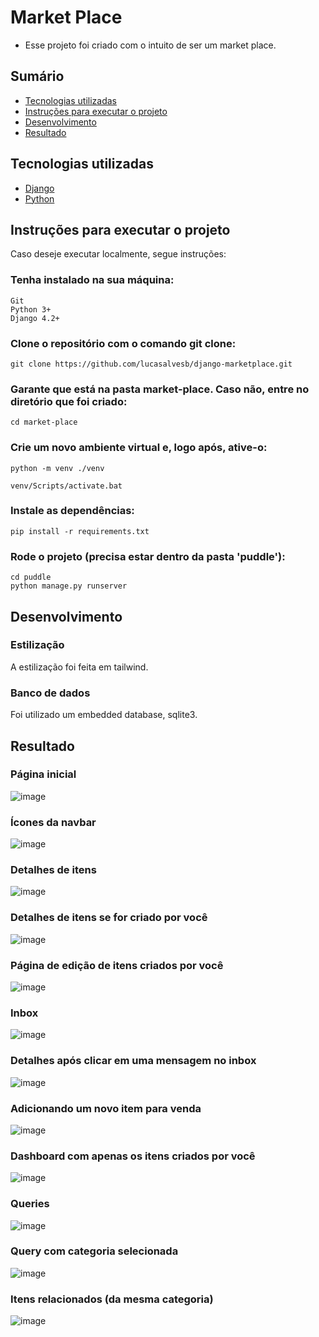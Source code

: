 # Market Place

* Esse projeto foi criado com o intuito de ser um market place.

## Sumário

* [Tecnologias utilizadas](https://github.com/lucasalvesb/django-project/#tecnologias-utilizadas)
* [Instruções para executar o projeto](https://github.com/lucasalvesb/django-project#instru%C3%A7%C3%B5es-para-executar-o-projeto)
* [Desenvolvimento](https://github.com/lucasalvesb/django-project/#desenvolvimento)
* [Resultado](https://github.com/lucasalvesb/django-project/#resultado)

## Tecnologias utilizadas

* [Django](https://www.djangoproject.com/)
* [Python](https://www.python.org/)

## Instruções para executar o projeto

Caso deseje executar localmente, segue instruções:

### Tenha instalado na sua máquina:
```
Git
Python 3+
Django 4.2+
```

### Clone o repositório com o comando git clone:

```
git clone https://github.com/lucasalvesb/django-marketplace.git
```

### Garante que está na pasta market-place. Caso não, entre no diretório que foi criado:

```
cd market-place
```

### Crie um novo ambiente virtual e, logo após, ative-o:

```
python -m venv ./venv

venv/Scripts/activate.bat
```

### Instale as dependências:

```
pip install -r requirements.txt
```

### Rode o projeto (precisa estar dentro da pasta 'puddle'):

```
cd puddle
python manage.py runserver
```
## Desenvolvimento


### Estilização

A estilização foi feita em tailwind.

### Banco de dados

Foi utilizado um embedded database, sqlite3.


## Resultado

### Página inicial
![image](https://github.com/lucasalvesb/django-marketplace/assets/71532408/fb1c5920-0d51-4162-ae33-633ab0dbed8f)

### Ícones da navbar
![image](https://github.com/lucasalvesb/django-marketplace/assets/71532408/d990ffb2-5069-48d0-a2dc-5dd476109fa8)

### Detalhes de itens
![image](https://github.com/lucasalvesb/django-marketplace/assets/71532408/91880b5a-8723-4450-be24-03ddff6259bc)

### Detalhes de itens se for criado por você
![image](https://github.com/lucasalvesb/django-marketplace/assets/71532408/e3c8d803-d48a-4f44-bb60-44a13fd213e8)

### Página de edição de itens criados por você
![image](https://github.com/lucasalvesb/django-marketplace/assets/71532408/7872ed57-af40-424b-864f-9b4b50a5e93e)

### Inbox
![image](https://github.com/lucasalvesb/django-marketplace/assets/71532408/d39aa1fb-17b8-4f79-9121-184275fae986)

### Detalhes após clicar em uma mensagem no inbox
![image](https://github.com/lucasalvesb/django-marketplace/assets/71532408/16639d12-1823-4873-9d1b-c31d582ec095)

### Adicionando um novo item para venda
![image](https://github.com/lucasalvesb/django-marketplace/assets/71532408/fddcb47f-405b-4489-95db-c5ff87fc43c3)

### Dashboard com apenas os itens criados por você
![image](https://github.com/lucasalvesb/django-marketplace/assets/71532408/b0194eac-18a8-4280-9ebd-db49502d3de9)

### Queries
![image](https://github.com/lucasalvesb/django-marketplace/assets/71532408/7df50ab5-7bde-443c-a786-bc53c38375b3)

### Query com categoria selecionada
![image](https://github.com/lucasalvesb/django-marketplace/assets/71532408/2e712618-abdd-4caa-8634-6988706f261f)

### Itens relacionados (da mesma categoria)
![image](https://github.com/lucasalvesb/django-marketplace/assets/71532408/9629019d-6c92-46cd-a954-6b7bcbb8e5a3)

